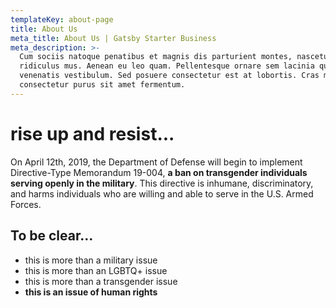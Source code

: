 ```yaml
---
templateKey: about-page
title: About Us
meta_title: About Us | Gatsby Starter Business
meta_description: >-
  Cum sociis natoque penatibus et magnis dis parturient montes, nascetur
  ridiculus mus. Aenean eu leo quam. Pellentesque ornare sem lacinia quam
  venenatis vestibulum. Sed posuere consectetur est at lobortis. Cras mattis
  consectetur purus sit amet fermentum.
---
```

# rise up and resist...

On April 12th, 2019, the Department of Defense will begin to implement Directive-Type Memorandum 19-004, **a ban on transgender individuals serving openly in the military**. This directive is inhumane, discriminatory, and harms individuals who are willing and able to serve in the U.S. Armed Forces.

## To be clear...

* this is more than a military issue
* this is more than an LGBTQ+ issue
* this is more than a transgender issue
* **this is an issue of human rights**